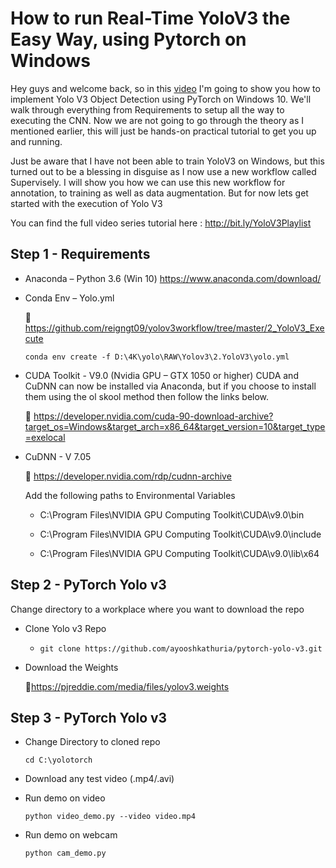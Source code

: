 # How to run Real-Time YoloV3 the Easy Way, using Pytorch on Windows

Hey guys and welcome back, so in this [video](http://bit.ly/YoloV3Playlist) I'm going to show you how to implement Yolo V3 Object Detection using PyTorch on Windows 10. We'll walk through everything from Requirements to setup all the way to executing the CNN. Now we are not going to go through the theory as I mentioned earlier, this will just be hands-on practical tutorial to get you up and running. 

Just be aware that I have not been able to train YoloV3 on Windows, but this turned out to be a blessing in disguise as I now use a new workflow called Supervisely. I will show you how we can use this new workflow for annotation, to training as well as data augmentation. But for now lets get started with the execution of Yolo V3

You can find the full video series tutorial here : http://bit.ly/YoloV3Playlist

## Step 1 - Requirements

* Anaconda – Python 3.6 (Win 10) 
  https://www.anaconda.com/download/

* Conda Env – Yolo.yml

	🔗 https://github.com/reigngt09/yolov3workflow/tree/master/2_YoloV3_Execute

  ```conda env create -f D:\4K\yolo\RAW\Yolov3\2.YoloV3\yolo.yml```

* CUDA Toolkit - V9.0  (Nvidia GPU – GTX 1050 or higher)
  CUDA and CuDNN can now be installed via Anaconda, but if you choose to install them using the ol skool method then follow the links below.

	🔗 https://developer.nvidia.com/cuda-90-download-archive?target_os=Windows&target_arch=x86_64&target_version=10&target_type=exelocal 

* CuDNN - V 7.05 

	🔗 https://developer.nvidia.com/rdp/cudnn-archive

  Add the following paths to Environmental Variables
    * C:\Program Files\NVIDIA GPU Computing Toolkit\CUDA\v9.0\bin
  
    * C:\Program Files\NVIDIA GPU Computing Toolkit\CUDA\v9.0\include
    
    * C:\Program Files\NVIDIA GPU Computing Toolkit\CUDA\v9.0\lib\x64
    
## Step 2 - PyTorch Yolo v3
Change directory to a workplace where you want to download the repo                                                                                                                                                                                                     

  * Clone Yolo v3 Repo
  
	  * ```git clone https://github.com/ayooshkathuria/pytorch-yolo-v3.git```

  * Download the Weights
  
  	🔗https://pjreddie.com/media/files/yolov3.weights

## Step 3 - PyTorch Yolo v3

* Change Directory to cloned repo

	 ```cd C:\yolotorch```
	 
* Download any test video (.mp4/.avi)

* Run demo on video

	 ```python video_demo.py --video video.mp4```

* Run demo on webcam

	 ```python cam_demo.py```
